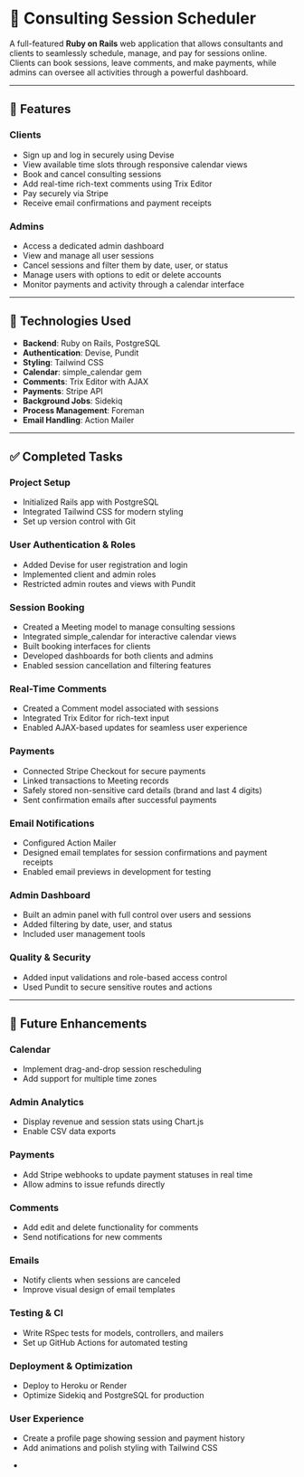 # 💼 Consulting Session Scheduler

A full-featured **Ruby on Rails** web application that allows consultants and clients to seamlessly schedule, manage, and pay for sessions online. Clients can book sessions, leave comments, and make payments, while admins can oversee all activities through a powerful dashboard.

---

## 🚀 Features

### Clients

* Sign up and log in securely using Devise
* View available time slots through responsive calendar views
* Book and cancel consulting sessions
* Add real-time rich-text comments using Trix Editor
* Pay securely via Stripe
* Receive email confirmations and payment receipts

### Admins

* Access a dedicated admin dashboard
* View and manage all user sessions
* Cancel sessions and filter them by date, user, or status
* Manage users with options to edit or delete accounts
* Monitor payments and activity through a calendar interface

---

## 🧱 Technologies Used

* **Backend**: Ruby on Rails, PostgreSQL
* **Authentication**: Devise, Pundit
* **Styling**: Tailwind CSS
* **Calendar**: simple\_calendar gem
* **Comments**: Trix Editor with AJAX
* **Payments**: Stripe API
* **Background Jobs**: Sidekiq
* **Process Management**: Foreman
* **Email Handling**: Action Mailer

---

## ✅ Completed Tasks

### Project Setup

* Initialized Rails app with PostgreSQL
* Integrated Tailwind CSS for modern styling
* Set up version control with Git

### User Authentication & Roles

* Added Devise for user registration and login
* Implemented client and admin roles
* Restricted admin routes and views with Pundit

### Session Booking

* Created a Meeting model to manage consulting sessions
* Integrated simple\_calendar for interactive calendar views
* Built booking interfaces for clients
* Developed dashboards for both clients and admins
* Enabled session cancellation and filtering features

### Real-Time Comments

* Created a Comment model associated with sessions
* Integrated Trix Editor for rich-text input
* Enabled AJAX-based updates for seamless user experience

### Payments

* Connected Stripe Checkout for secure payments
* Linked transactions to Meeting records
* Safely stored non-sensitive card details (brand and last 4 digits)
* Sent confirmation emails after successful payments

### Email Notifications

* Configured Action Mailer
* Designed email templates for session confirmations and payment receipts
* Enabled email previews in development for testing

### Admin Dashboard

* Built an admin panel with full control over users and sessions
* Added filtering by date, user, and status
* Included user management tools

### Quality & Security

* Added input validations and role-based access control
* Used Pundit to secure sensitive routes and actions

---

## 🔮 Future Enhancements

### Calendar

* Implement drag-and-drop session rescheduling
* Add support for multiple time zones

### Admin Analytics

* Display revenue and session stats using Chart.js
* Enable CSV data exports

### Payments

* Add Stripe webhooks to update payment statuses in real time
* Allow admins to issue refunds directly

### Comments

* Add edit and delete functionality for comments
* Send notifications for new comments

### Emails

* Notify clients when sessions are canceled
* Improve visual design of email templates

### Testing & CI

* Write RSpec tests for models, controllers, and mailers
* Set up GitHub Actions for automated testing

### Deployment & Optimization

* Deploy to Heroku or Render
* Optimize Sidekiq and PostgreSQL for production

### User Experience

* Create a profile page showing session and payment history
* Add animations and polish styling with Tailwind CSS

-
